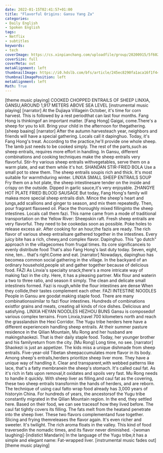 ```yaml
---
date: 2022-01-15T02:41:57+01:00
title: "Flavorful Origins: Gansu Yang Za"
categories:
- Daily English
- Spoken English
tags:
- Netflix
- subtitles
keywords:
- tech
coverImage: https://cs.xinpianchang.com/uploadfile/group/20200915/5f602ff5ac8f0.png
coverSize: full
coverMeta: out
metaAlignment: left
thumbnailImage: https://i0.hdslb.com/bfs/article/245ec8290fa1aca16f1f4411c3a2b1c6d431d13c.jpg@942w_1572h_progressive.webp
thumbnailImagePosition: left
metaAlignment: left
Math: True
---
```

<!--more-->
[theme music playing]
COOKED CHOPPED ENTRAILS OF SHEEP
LINXIA, GANSU,AROUND 1,917 METERS ABOVE SEA LEVEL
[instrumental music playing]
[narrator] At the Dujiaya Villagein October, it's time for corn harvest.
This is followed by a rest periodthat can last four months.
Fang Hong is thinkingof an important matter.
[Fang Hong] Gaigai, come.There's a sheep for you to kill.
Bring your child in the afternoon for thegathering.
[sheep baaing]
[narrator] After the autumn harvesteach year, neighbors and friends
will have a special gathering.
Locals call it dapinghuo.
Today, it's Fang Hong's treat.
According to the practice,he'll provide one whole sheep.
The lamb just needs to be cooked simply.
The rest of the parts,such as sheep entrails,
requires more effort in handling.
In Gansu, different combinations and cooking techniques
make the sheep entrails very flavorful.
Stir-fry various sheep entrails withvegetables,
serve them on a warm plate, and eat them while it's hot.
SHANDAN STIR-FRIED BOLA
Use a small pot to stew them.
The sheep entrails soupis rich and thick.
It's most suitable for warmthduring winter.
LINXIA SMALL SHEEP ENTRAILS SOUP
Fry them on a hot plate,
the sheep intestinesare tender on the inside
and crispy on the outside.
Dipped in garlic sauce,it's very enjoyable.
ZHANGYE HOT PLATE FRIED BLOOD SAUSAGE
But today, Fang Hong's family will makea more special sheep entrails dish.
Mince the sheep's heart and lungs,add scallions and ginger to season,
and mix them repeatedly.
Then, pour fragrant flaxseed oil.
Place the thoroughly mixed fillinginto the sheep intestines.
Locals call them fazi.
This name came from a mode of traditional transportation
on the Yellow River:
Sheepskin raft.
Fresh sheep entrails are very flavorful.
They need to be cookedas soon as possible.
Poke holes to release excess air.
After cooking for an hour,the fazis are ready.
The rich flavor of various sheep entrailsare gathered together in the intestines.
Every juicy bite has a rich, chewy,and complex flavor.
Dapinghuo.
This "go dutch" approach in the villagecomes from frugal times.
Its core significanceis to evenly distribute food
That's also Fang Hong's last duty today.
Seven, eight, nine, ten… that's right.Come and eat.
[narrator] Nowadays, dapinghuo has becomea common social gathering in the village.
In the backyard of an ordinary household,people sit and gather together
because of delicious food.
FAZI
As Linxia's specialty snack,there's a more intricate way
of making fazi in the city.
Here, it has a pleasing partner.
Mix flour and waterin a two to three ratio,
and season it simply.
The clean and delicate small intestineis formed.
Fazi is rough,while the flour intestines are dense
When they collide,their tastes complement each other.
FAZI INTESTINE NOODLES
People in Gansu are goodat making staple food.
There are many combinationssimilar to fazi flour intestines.
Hundreds of combinations existfor grains and meats,
creating all kinds of rice dishes.
Delicious and satisfying.
LINXIA HEYAN NOODLES
HEZHOU BUNS
Gansu is composedof various complex terrains.
From Linxia,travel 700 kilometers north
and reach the grasslandsin the Hexi Corridor.
The Yugu tribe herders here
have a different experiencein handling sheep entrails.
At their summer pasture residence in the Qilian Mountain,
Mu Rong and her husband are makingshaokezi.
That is their daily staple food.
Today, her younger brother and his familyreturn from the city.
[Mu Rong] Long time, no see.
[narrator] Shaokezi is just an appetizer.
The kids miss a unique dishmade from sheep entrails.
Five-year-old Tibetan sheepaccumulates more flavor in its body.
Among sheep's entrails,herders prioritize sheep liver more.
They have a unique way of handling it.
Clear and transparent,with webbed patterns like lace,
that's a fatty membranein the sheep's stomach.
It's called caul fat.
As it's rich in fats upon removal,it oxidates and spoils very fast.
Mu Rong needs to handle it quickly.
With sheep liver as filling,and caul fat as the covering,
these two sheep entrails transformin the hands of herders,
and are reborn.
The technique of using caul fatto wrap food
already has 3,000 years of historyin China.
For hundreds of years, the ancestorsof the Yugu tribe constantly migrated
in the Qilian Mountain region.
In the end, they settled here.
Based on their food, we can see tracesof how they lived before.
The caul fat tightly covers its filling.
The fats melt from the heatand penetrate into the sheep liver.
These two flavors complementand fuse together.
Slicing and frying themreleases the flavor again.
It's even richer and sweeter.
It's twilight.
The rich aroma floats in the valley.
This kind of food traversedin the nomadic times,
and its flavor never diminished.
-[woman laughing]-[indistict Mandarin]
In the language of the Yugu tribe,it has a simple and elegant name:
Fat-wrapped liver.
[instrumental music fades out]
[theme music playing]
